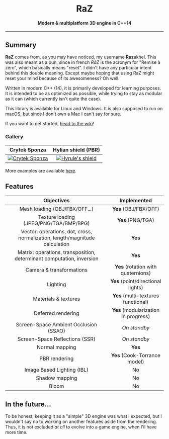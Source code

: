 <h1 align="center">
    RaZ
</h1>

<h4 align="center">Modern &amp; multiplatform 3D engine in C++14</h4>

---

## Summary

**RaZ** comes from, as you may have noticed, my username **Raz**akhel. This was also meant as a pun, since in french _RàZ_ is the acronym for "Remise à zéro", which basically means "reset". I didn't have any particular intent behind this double meaning. Except maybe hoping that using RaZ might reset your mind because of its awesomeness? Oh well.

Written in modern C++ (14), it is primarily developed for learning purposes. It is intended to be as optimized as possible, while trying to stay as modular as it can (which currently isn't quite the case).

This library is available for Linux and Windows. It is also supposed to run on macOS, but since I don't own a Mac I can't say for sure.

If you want to get started, [head to the wiki](https://github.com/Razakhel/RaZ/wiki)!

### Gallery

| Crytek Sponza | Hylian shield (PBR) |
| :--------: | :---------: |
| [![Crytek Sponza](https://i.imgur.com/Tr1nnjV.jpg)](https://i.imgur.com/Tr1nnjV.jpg) | [![Hyrule's shield](https://i.imgur.com/UZ90KKJ.jpg)](https://i.imgur.com/UZ90KKJ.jpg) |

More examples are available [here](https://github.com/Razakhel/RaZ/wiki/Examples).

## Features

| Objectives | Implemented |
| :--------: | :---------: |
| Mesh loading (OBJ/FBX/OFF...) | **Yes** (OBJ/FBX/OFF) |
| Texture loading (JPEG/PNG/TGA/BMP/BPG) | **Yes** (PNG/TGA) |
| Vector: operations, dot, cross, normalization, length/magnitude calculation | **Yes** |
| Matrix: operations, transposition, determinant computation, inversion | **Yes** |
| Camera &amp; transformations | **Yes** (rotation with quaternions) |
| Lighting | **Yes** (point/directional lights) |
| Materials &amp; textures | **Yes** (multi-textures functional) |
| Deferred rendering | **Yes** (modularization in progress) |
| Screen-Space Ambient Occlusion (SSAO) | _On standby_ |
| Screen-Space Reflections (SSR) | _On standby_ |
| Normal mapping | **Yes** |
| PBR rendering | **Yes** (Cook-Torrance model) |
| Image Based Lighting (IBL) | No |
| Shadow mapping | No |
| Bloom | No |

## 

## In the future...

To be honest, keeping it as a "simple" 3D engine was what I expected, but I wouldn't say no to working on another features aside from the rendering. Thus, it is not excluded _at all_ to evolve into a game engine, when I'll have more time.
